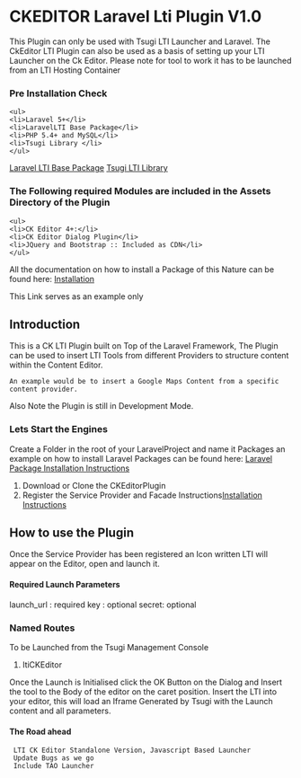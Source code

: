 # CKEDITOR Laravel Lti Plugin V1.0

This Plugin can only be used with Tsugi LTI Launcher and Laravel.
The CkEditor LTI Plugin can also be used as a basis of setting up your LTI Launcher on the Ck Editor.
Please note for tool to work it has to be launched from an LTI Hosting Container

### Pre Installation Check

    <ul>
    <li>Laravel 5+</li>
    <li>LaravelLTI Base Package</li>
    <li>PHP 5.4+ and MySQL</li>
    <li>Tsugi Library </li>
    </ul>
    
   [Laravel LTI Base Package](https://github.com/EonConsulting/laravel-lti)
   [Tsugi LTI Library](https://tsugi.org)

### The Following required Modules are included in the Assets Directory of the Plugin

    <ul>
    <li>CK Editor 4+:</li>
    <li>CK Editor Dialog Plugin</li>
    <li>JQuery and Bootstrap :: Included as CDN</li>
    </ul>
    
All the documentation on how to install a Package of this Nature can be found here: [Installation](https://github.com/EonConsulting/PHPStencil/wiki/Installation)

This Link serves as an example only

## Introduction

This is a CK LTI Plugin built on Top of the Laravel Framework, The Plugin can be used to insert LTI Tools from different Providers to structure content within the Content Editor.
        
    An example would be to insert a Google Maps Content from a specific content provider.

Also Note the Plugin is still in Development Mode.

### Lets Start the Engines 
Create a Folder in the root of your LaravelProject and name it Packages
an example on how to install Laravel Packages can be found here:
[Laravel Package Installation Instructions](https://github.com/EonConsulting/PHPStencil/wiki/Installation)

1. Download or Clone the CKEditorPlugin
2. Register the Service Provider and Facade Instructions[Installation Instructions](https://github.com/EonConsulting/PHPStencil/wiki/Installation)

## How to use the Plugin
Once the Service Provider has been registered an Icon written LTI will appear on the Editor, open and launch it.

#### Required Launch Parameters 

launch_url : required
key : optional
secret: optional

### Named Routes
To be Launched from the Tsugi Management Console
1. ltiCKEditor 

Once the Launch is Initialised click the OK Button on the Dialog and Insert the tool to the Body of the editor on the caret position.
Insert the LTI into your editor, this will load an Iframe Generated by Tsugi with the Launch content and all parameters.

#### The Road ahead
     LTI CK Editor Standalone Version, Javascript Based Launcher
     Update Bugs as we go
     Include TAO Launcher
